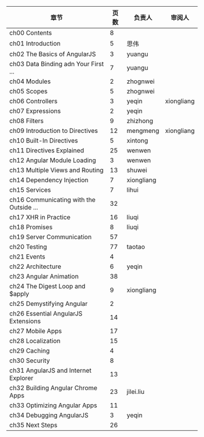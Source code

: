章节                                       | 页数   | 负责人          | 审阅人
------------------------------------------ | ------ | --------------- | -----------------
ch00 Contents                              | 8      |                 | 
ch01 Introduction                          | 5      | 思伟            |
ch02 The Basics of AngularJS               | 3      | yuangu          |
ch03 Data Binding adn Your First ...       | 7      | yuangu          |
ch04 Modules                               | 2      | zhognwei        |
ch05 Scopes                                | 5      | zhognwei        |
ch06 Controllers                           | 3      | yeqin           | xiongliang
ch07 Expressions                           | 2      | yeqin           |
ch08 Filters                               | 9      | zhizhong        |
ch09 Introduction to Directives            | 12     | mengmeng        | xiongliang
ch10 Built-In Directives                   | 5      | xintong         |
ch11 Directives Explained                  | 25     | wenwen          |
ch12 Angular Module Loading                | 3      | wenwen          |
ch13 Multiple Views and Routing            | 13     | shuwei          |
ch14 Dependency Injection                  | 7      | xiongliang      |
ch15 Services                              | 7      | lihui           |
ch16 Communicating with the Outside ...    | 32     |                 |
ch17 XHR in Practice                       | 16     | liuqi           |
ch18 Promises                              | 8      | liuqi           |
ch19 Server Communication                  | 57     |                 |
ch20 Testing                               | 77     | taotao          |
ch21 Events                                | 4      |                 |
ch22 Architecture                          | 6      | yeqin           |
ch23 Angular Animation                     | 38     |                 |
ch24 The Digest Loop and $apply            | 9      | xiongliang      |
ch25 Demystifying Angular                  | 2      |                 |
ch26 Essential AngularJS Extensions        | 14     |                 |
ch27 Mobile Apps                           | 17     |                 |
ch28 Localization                          | 15     |                 |
ch29 Caching                               | 4      |                 |
ch30 Security                              | 8      |                 |
ch31 AngularJS and Internet Explorer       | 13     |                 |
ch32 Building Angular Chrome Apps          | 23     | jilei.liu       |
ch33 Optimizing Angular Apps               | 11     |                 |
ch34 Debugging AngularJS                   | 3      | yeqin           |
ch35 Next Steps                            | 26     |                 |
